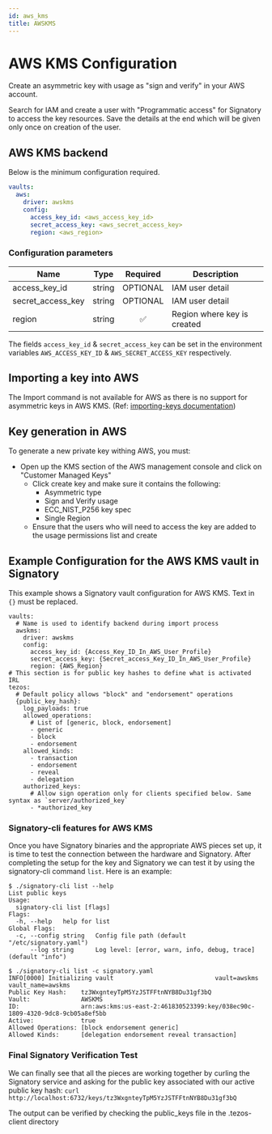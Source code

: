 ```yaml
---
id: aws_kms
title: AWSKMS
---
```



# AWS KMS Configuration

Create an asymmetric key with usage as "sign and verify" in your AWS account.

Search for IAM and create a user with "Programmatic access" for Signatory to access the key resources. Save the details at the end which will be given only once on creation of the user.

## AWS KMS backend

Below is the minimum configuration required.

```yaml
vaults:
  aws:
    driver: awskms
    config:
      access_key_id: <aws_access_key_id>
      secret_access_key: <aws_secret_access_key>
      region: <aws_region>
```

### Configuration parameters

Name | Type | Required | Description
-----|------|:--------:|------------
access_key_id | string | OPTIONAL | IAM user detail
secret_access_key | string | OPTIONAL | IAM user detail
region | string | ✅ | Region where key is created

The fields `access_key_id` & `secret_access_key` can be set in the environment variables `AWS_ACCESS_KEY_ID` & `AWS_SECRET_ACCESS_KEY` respectively.

## Importing a key into AWS

The Import command is not available for AWS as there is no support for asymmetric keys in AWS KMS. (Ref: [importing-keys documentation](https://docs.aws.amazon.com/kms/latest/developerguide/importing-keys.html)) 

## Key generation in AWS

To generate a new private key withing AWS, you must:

- Open up the KMS section of the AWS management console and click on "Customer Managed Keys"
  - Click create key and make sure it contains the following:
    - Asymmetric type
    - Sign and Verify usage
    - ECC_NIST_P256 key spec
    - Single Region
  - Ensure that the users who will need to access the key are added to the usage permissions list and create

## Example Configuration for the AWS KMS vault in Signatory

This example shows a Signatory vault configuration for AWS KMS. Text in `{}` must be replaced.


```
vaults:
  # Name is used to identify backend during import process
  awskms:
    driver: awskms
    config:
      access_key_id: {Access_Key_ID_In_AWS_User_Profile}
      secret_access_key: {Secret_access_Key_ID_In_AWS_User_Profile}
      region: {AWS_Region}
# This section is for public key hashes to define what is activated IRL
tezos:
  # Default policy allows "block" and "endorsement" operations
  {public_key_hash}:
    log_payloads: true
    allowed_operations:
      # List of [generic, block, endorsement]
      - generic
      - block
      - endorsement
    allowed_kinds:
      - transaction
      - endorsement
      - reveal
      - delegation
    authorized_keys:
      # Allow sign operation only for clients specified below. Same syntax as `server/authorized_key`
      - *authorized_key
```

### Signatory-cli features for AWS KMS

Once you have Signatory binaries and the appropriate AWS pieces set up, it is time to test the connection between the hardware and Signatory. After completing the setup for the key and Signatory we can test it by using the signatory-cli command `list`. Here is an example:
```
$ ./signatory-cli list --help
List public keys
Usage:
  signatory-cli list [flags]
Flags:
  -h, --help   help for list
Global Flags:
  -c, --config string   Config file path (default "/etc/signatory.yaml")
      --log string      Log level: [error, warn, info, debug, trace] (default "info")
      
$ ./signatory-cli list -c signatory.yaml
INFO[0000] Initializing vault                            vault=awskms vault_name=awskms
Public Key Hash:    tz3WxgnteyTpM5YzJSTFFtnNYB8Du31gf3bQ
Vault:              AWSKMS
ID:                 arn:aws:kms:us-east-2:461830523399:key/038ec90c-1809-4320-9dc8-9cb05a8ef5bb
Active:             true
Allowed Operations: [block endorsement generic]
Allowed Kinds:      [delegation endorsement reveal transaction]
```

### Final Signatory Verification Test
We can finally see that all the pieces are working together by curling the Signatory service and asking for the public key associated with our active public key hash:
`curl http://localhost:6732/keys/tz3WxgnteyTpM5YzJSTFFtnNYB8Du31gf3bQ`

The output can be verified by checking the public_keys file in the .tezos-client directory